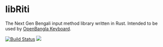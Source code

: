 # libRiti
The Next Gen Bengali input method library written in Rust. Intended to be used by [OpenBangla Keyboard](https://github.com/OpenBangla/OpenBangla-Keyboard).

[![Build Status](https://travis-ci.org/OpenBangla/libRiti.svg?branch=master)](https://travis-ci.org/OpenBangla/libRiti)
[![](https://tokei.rs/b1/github/OpenBangla/libRiti?category=code)](https://github.com/OpenBangla/libRiti)
